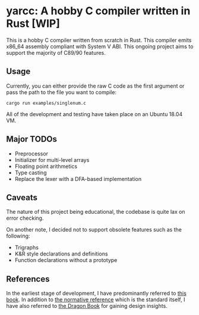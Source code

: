 # yarcc: A hobby C compiler written in Rust [WIP]
This is a hobby C compiler written from scratch in Rust. This compiler emits x86_64 assembly compliant with System V ABI. This ongoing project aims to support the majority of C89/90 features. 

## Usage
Currently, you can either provide the raw C code as the first argument or pass the path to the file you want to compile:

```cargo run examples/singlenum.c```

All of the development and testing have taken place on an Ubuntu 18.04 VM. 


## Major TODOs
- Preprocessor
- Initializer for multi-level arrays
- Floating point arithmetics
- Type casting
- Replace the lexer with a DFA-based implementation

## Caveats
The nature of this project being educational, the codebase is quite lax on error checking. 

On another note, I decided not to support obsolete features such as the following: 
- Trigraphs
- K&R style declarations and definitions
- Function declarations without a prototype

## References
In the earliest stage of development, I have predominantly referred to [this book](https://www.sigbus.info/compilerbook). In addition to [the normative reference](https://www.pdf-archive.com/2014/10/02/ansi-iso-9899-1990-1/ansi-iso-9899-1990-1.pdf) which is the standard itself, I have also referred to [the Dragon Book](https://en.wikipedia.org/wiki/Compilers:_Principles,_Techniques,_and_Tools) for gaining design insights.
